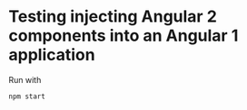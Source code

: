 # Testing injecting Angular 2 components into an Angular 1 application

Run with

```
npm start
```
